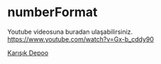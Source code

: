 # numberFormat

Youtube videosuna buradan ulaşabilirsiniz. https://www.youtube.com/watch?v=Gx-b_cddy90

[Karışık Depoo](https://t.me/karisikdepooyazilim)
